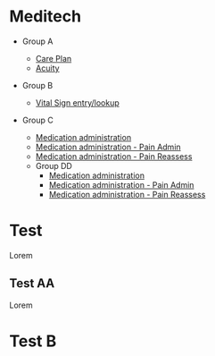 # Meditech

- Group A
    - [Care Plan](screens/acuity/1.html)
    - [Acuity](screens/acuity/1.html)

- Group B
    - [Vital Sign entry/lookup](screens/acuity/1.html)

- Group C
    - [Medication administration](screens/acuity/1.html)
    - [Medication administration - Pain Admin](screens/acuity/1.html)
    - [Medication administration - Pain Reassess](screens/acuity/1.html)
    - Group DD
        - [Medication administration](screens/acuity/1.html)
        - [Medication administration - Pain Admin](screens/acuity/1.html)
        - [Medication administration - Pain Reassess](screens/acuity/1.html)

# Test

Lorem

## Test AA

Lorem

# Test B